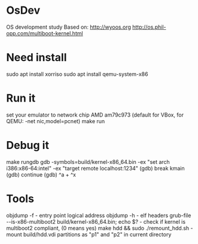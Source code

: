 # OsDev
OS development study
Based on:
    http://wyoos.org
    http://os.phil-opp.com/multiboot-kernel.html
    
    
# Need install
sudo apt install xorriso
sudo apt install qemu-system-x86


# Run it
set your emulator to network chip AMD am79c973 (default for VBox, for QEMU: -net nic,model=pcnet)
make run

# Debug it
make rungdb
gdb -symbols=build/kernel-x86_64.bin -ex "set arch i386:x86-64:intel" -ex "target remote localhost:1234"
(gdb) break kmain
(gdb) continue
(gdb) ^a + ^x

# Tools
objdump -f - entry point logical address
objdump -h - elf headers
grub-file --is-x86-multiboot2 build/kernel-x86_64.bin; echo $? - check if kernel is multiboot2 compliant, (0 means yes)
make hdd && sudo ./remount_hdd.sh - mount build/hdd.vdi partitions as "p1" and "p2" in current directory